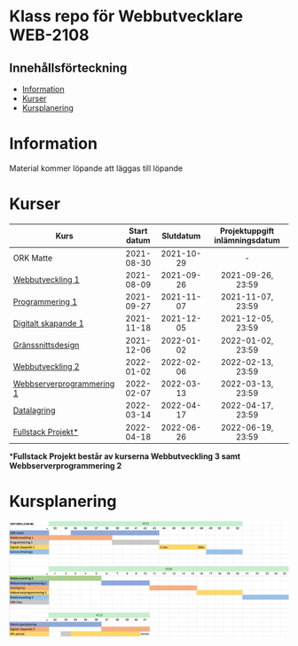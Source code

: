 # Klass repo för Webbutvecklare WEB-2108

## Innehållsförteckning

- [Information](#information)
- [Kurser](#kurser)
- [Kursplanering](#kursplanering)

# Information

Material kommer löpande att läggas till löpande

# Kurser

| Kurs                           | Start datum |  Slutdatum  | Projektuppgift inlämningsdatum |
|--------------------------------|:-----------:|:-----------:|:------------------------------:|
| ORK Matte                      | 2021-08-30  | 2021-10-29  |               -                |
| [Webbutveckling 1][1]          | 2021-08-09  | 2021-09-26  |       2021-09-26, 23:59        |
| [Programmering 1][2]           | 2021-09-27  | 2021-11-07  |       2021-11-07, 23:59        |
| [Digitalt skapande 1][3]       | 2021-11-18  | 2021-12-05  |       2021-12-05, 23:59        |
| [Gränssnittsdesign][4]         | 2021-12-06  | 2022-01-02  |       2022-01-02, 23:59        | 
| [Webbutveckling 2][5]          | 2022-01-02  | 2022-02-06  |       2022-02-13, 23:59        | 
| [Webbserverprogrammering 1][6] | 2022-02-07  | 2022-03-13  |       2022-03-13, 23:59        | 
| [Datalagring][7]               | 2022-03-14  | 2022-04-17  |       2022-04-17, 23:59        | 
| [Fullstack Projekt*][8]        | 2022-04-18  | 2022-06-26  |       2022-06-19, 23:59        | 

***Fullstack Projekt består av kurserna Webbutveckling 3 samt Webbserverprogrammering 2**

# Kursplanering

![](img/langsjal_ht21.png)


[1]: webbutveckling_1

[2]: programmering_1

[3]: digitalt_skapande_1

[4]: granssnittsdesign

[5]: webbutveckling_2

[6]: webbserverprogrammering_1

[7]: datalagring

[8]: fullstack_project
